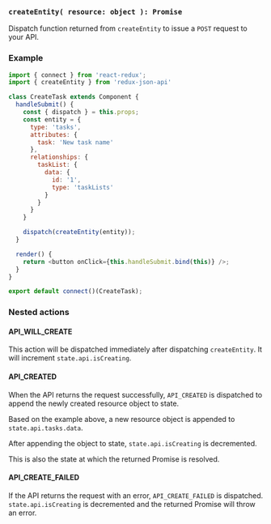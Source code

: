 ### `createEntity( resource: object ): Promise`

Dispatch function returned from `createEntity` to issue a `POST` request to your API.

### Example

```js
import { connect } from 'react-redux';
import { createEntity } from 'redux-json-api'

class CreateTask extends Component {
  handleSubmit() {
    const { dispatch } = this.props;
    const entity = {
      type: 'tasks',
      attributes: {
        task: 'New task name'
      },
      relationships: {
        taskList: {
          data: {
            id: '1',
            type: 'taskLists'
          }
        }
      }
    }

    dispatch(createEntity(entity));
  }

  render() {
    return <button onClick={this.handleSubmit.bind(this)} />;
  }
}

export default connect()(CreateTask);
```

### Nested actions

#### API_WILL_CREATE

This action will be dispatched immediately after dispatching `createEntity`. It will increment `state.api.isCreating`.

#### API_CREATED

When the API returns the request successfully, `API_CREATED` is dispatched to append the newly created resource object to state.

Based on the example above, a new resource object is appended to `state.api.tasks.data`.

After appending the object to state, `state.api.isCreating` is decremented.

This is also the state at which the returned Promise is resolved.

#### API_CREATE_FAILED

If the API returns the request with an error, `API_CREATE_FAILED` is dispatched. `state.api.isCreating` is decremented and the returned Promise will throw an error.

